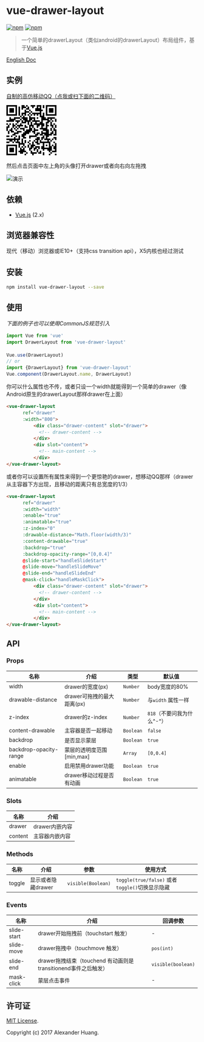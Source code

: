 # vue-drawer-layout
[![npm](https://img.shields.io/npm/v/vue-drawer-layout.svg)](https://www.npmjs.org/package/vue-drawer-layout)
[![npm](https://img.shields.io/npm/dt/vue-drawer-layout.svg)](https://www.npmjs.org/package/vue-drawer-layout)
> 一个简单的drawerLayout（类似android的drawerLayout）布局组件，基于[Vue.js](http://vuejs.org)

[English Doc](README.md)

## 实例
[自制的高仿移动QQ（点我或扫下面的二维码）](http://chat.codehuang.com/message)

![试一试](assets/qrcode.png)

然后点击页面中左上角的头像打开drawer或者向右向左拖拽

![演示](assets/demo.gif)

## 依赖
* [Vue.js](http://vuejs.org) (2.x)

## 浏览器兼容性
现代（移动）浏览器或IE10+（支持css transition api），X5内核也经过测试

## 安装

```bash
npm install vue-drawer-layout --save
```

## 使用

*下面的例子也可以使用CommonJS规范引入*
```js
import Vue from 'vue'
import DrawerLayout from 'vue-drawer-layout'

Vue.use(DrawerLayout)
// or
import {DrawerLayout} from 'vue-drawer-layout'
Vue.component(DrawerLayout.name, DrawerLayout)
```
你可以什么属性也不传，或者只设一个width就能得到一个简单的drawer（像Android原生的drawerLayout那样drawer在上面）
```html
<vue-drawer-layout
      ref="drawer"
      :width="800">
          <div class="drawer-content" slot="drawer">
            <!-- drawer-content -->
          </div>
          <div slot="content">
            <!-- main-content -->
          </div>
</vue-drawer-layout>
```
或者你可以设置所有属性来得到一个更惊艳的drawer，想移动QQ那样（drawer从主容器下方出现，且移动的距离只有总宽度的1/3）

```html
<vue-drawer-layout
      ref="drawer"
      :width="width"
      :enable="true"
      :animatable="true"
      :z-index="0"
      :drawable-distance="Math.floor(width/3)"
      :content-drawable="true"
      :backdrop="true"
      :backdrop-opacity-range="[0,0.4]"
      @slide-start="handleSlideStart"
      @slide-move="handleSlideMove"
      @slide-end="handleSlideEnd"
      @mask-click="handleMaskClick">
          <div class="drawer-content" slot="drawer">
            <!-- drawer-content -->
          </div>
          <div slot="content">
            <!-- main-content -->
          </div>
</vue-drawer-layout>
```

## API

### Props

| 名称 | 介绍 | 类型 | 默认值 |
|-----------|-----------|-----------|-------------|
| width | drawer的宽度(px) | `Number` | body宽度的80% |
| drawable-distance | drawer可拖拽的最大距离(px) | `Number` | 与`width` 属性一样 |
| z-index | drawer的z-index | `Number` | `818`（不要问我为什么^-^） |
| content-drawable | 主容器是否一起移动 | `Boolean` | `false` |
| backdrop | 是否显示蒙层 | `Boolean` | `true` |
| backdrop-opacity-range | 蒙层的透明度范围[min,max] | `Array` | `[0,0.4]` |
| enable | 启用禁用drawer功能 | `Boolean` | `true` |
| animatable | drawer移动过程是否有动画 | `Boolean` | `true` |

### Slots

| 名称 | 介绍 | 
|-----------|-----------|
| drawer | drawer内嵌内容 |
| content | 主容器内嵌内容 |

### Methods

| 名称 | 介绍 | 参数 | 使用方式 |
|-----------|-----------|-----------|-----------|
| toggle | 显示或者隐藏drawer | `visible(Boolean)` | `toggle(true/false)` 或者 `toggle()`切换显示隐藏 |

### Events

| 名称 | 介绍 | 回调参数 |
|-----------|-----------|-----------|
| slide-start | drawer开始拖拽前（touchstart 触发） | - |
| slide-move | drawer拖拽中（touchmove 触发） | `pos(int)` |
| slide-end | drawer拖拽结束（touchend 有动画则是transitionend事件之后触发） | `visible(boolean)` |
| mask-click | 蒙层点击事件  | - |

## 许可证
[MIT License](LICENSE).

Copyright (c) 2017 Alexander Huang.

